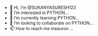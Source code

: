 - 👋 Hi, I’m @SUKANYASURESH123
- 👀 I’m interested in PYTHON...
- 🌱 I’m currently learning PYTHON...
- 💞️ I’m looking to collaborate on PYTHON...
- 📫 How to reach me ineauron ...

<!---
SUKANYASURESH123/SUKANYASURESH123 is a ✨ special ✨ repository because its `README.md` (this file) appears on your GitHub profile.
You can click the Preview link to take a look at your changes.
--->
